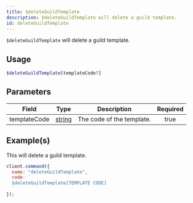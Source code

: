 ```yaml
---
title: $deleteGuildTemplate
description: $deleteGuildTemplate will delete a guild template.
id: deleteGuildTemplate
---
```


`$deleteGuildTemplate` will delete a guild template.

## Usage

```php
$deleteGuildTemplate[templateCode?]
```

## Parameters

| Field        | Type                                                                                              | Description               | Required |
| ------------ | ------------------------------------------------------------------------------------------------- | ------------------------- | :------: |
| templateCode | [string](https://developer.mozilla.org/en-US/docs/Web/JavaScript/Reference/Global_Objects/String) | The code of the template. |   true   |

## Example(s)

This will delete a guild template.

```javascript
client.command({
  name: "deleteGuildTemplate",
  code: `
  $deleteGuildTemplate[TEMPLATE CODE]
  `
});
```
